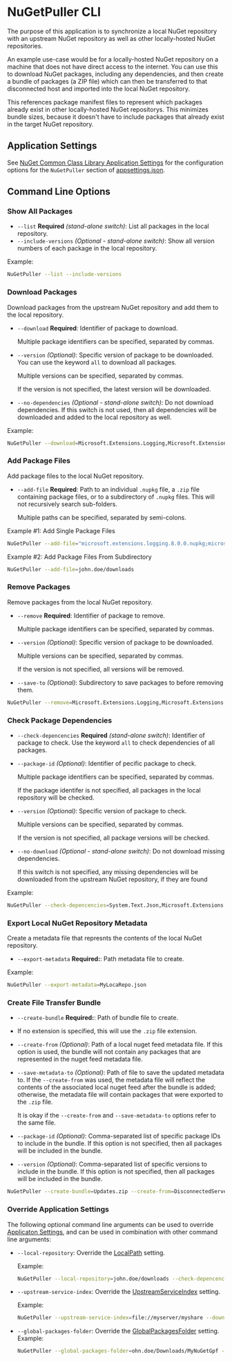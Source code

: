 # NuGetPuller CLI

The purpose of this application is to synchronize a local NuGet repository with an upstream NuGet repository as well as other locally-hosted NuGet repositories.

An example use-case would be for a locally-hosted NuGet repository on a machine that does not have direct access to the internet. You can use this to download NuGet packages, including any dependencies, and then create a bundle of packages (a ZIP file) which can then be transferred to that disconnected host and imported into the local NuGet repository.

This references package manifest files to represent which packages already exist in other locally-hosted NuGet repositorys. This minimizes bundle sizes, because it doesn't have to include packages that already exist in the target NuGet repository.

## Application Settings

See [NuGet Common Class Library Application Settings](../NuGetPuller/README.md#application-settings) for the  configuration options for the `NuGetPuller` section of [appsettings.json](./appsettings.json).

## Command Line Options

### Show All Packages

- `--list` **Required** *(stand-alone switch)*: List all packages in the local repository.
- `--include-versions` *(Optional - stand-alone switch)*: Show all version numbers of each package in the local repository.

Example:

```bash
NuGetPuller --list --include-versions
```

### Download Packages

Download packages from the upstream NuGet repository and add them to the local repository.

- `--download` **Required**: Identifier of package to download.
  
  Multiple package identifiers can be specified, separated by commas.
- `--version` *(Optional)*: Specific version of package to be downloaded. You can use the keyword `all` to download all packages.
  
  Multiple versions can be specified, separated by commas.
  
  If the version is not specified, the latest version will be downloaded.
- `--no-dependencies` *(Optional - stand-alone switch)*: Do not download dependencies.
  If this switch is not used, then all dependencies will be downloaded and added to the local repository as well.

Example:

```bash
NuGetPuller --download=Microsoft.Extensions.Logging,Microsoft.Extensions.Configuration --version=8.0.0,7.0.0 --no-dependencies
```

### Add Package Files

Add package files to the local NuGet repository.

- `--add-file` **Required**: Path to an individual `.nupkg` file, a `.zip` file containing package files, or to a subdirectory of `.nupkg` files. This will not recursively search sub-folders.
  
  Multiple paths can be specified, separated by semi-colons.

Example #1: Add Single Package Files

```bash
NuGetPuller --add-file="microsoft.extensions.logging.8.0.0.nupkg;microsoft.extensions.logging.7.0.0.nupkg"
```

Example #2: Add Package Files From Subdirectory

```bash
NuGetPuller --add-file=john.doe/downloads
```

### Remove Packages

Remove packages from the local NuGet repository.

- `--remove` **Required**: Identifier of package to remove.
  
  Multiple package identifiers can be specified, separated by commas.
- `--version` *(Optional)*: Specific version of package to be downloaded.
  
  Multiple versions can be specified, separated by commas.
  
  If the version is not specified, all versions will be removed.
- `--save-to` *(Optional)*: Subdirectory to save packages to before removing them.

```bash
NuGetPuller --remove=Microsoft.Extensions.Logging,Microsoft.Extensions.Configuration --version=8.0.0,7.0.0 --save-to=john.doe/downloads
```

### Check Package Dependencies

- `--check-depencencies` **Required** *(stand-alone switch)*: Identifier of package to check. Use the keyword `all` to check dependencies of all packages.
- `--package-id` *(Optional)*: Identifier of pecific package to check.
  
  Multiple package identifiers can be specified, separated by commas.
  
  If the package identifer is not specified, all packages in the local repository will be checked.
- `--version` *(Optional)*: Specific version of package to check.
  
  Multiple versions can be specified, separated by commas.
  
  If the version is not specified, all package versions will be checked.
- `--no-download` *(Optional - stand-alone switch)*: Do not download missing dependencies.
  
  If this switch is not specified, any missing dependencies will be downloaded from the upstream NuGet repository, if they are found

Example:

```bash
NuGetPuller --check-depencencies=System.Text.Json,Microsoft.Extensions.Hosting --no-download
```

### Export Local NuGet Repository Metadata

Create a metadata file that represnts the contents of the local NuGet repository.

- `--export-metadata` **Required:**: Path metadata file to create.

Example:

```bash
NuGetPuller --export-metadata=MyLocaRepo.json
```

### Create File Transfer Bundle

- `--create-bundle` **Required:**: Path of bundle file to create.
- If no extension is specified, this will use the `.zip` file extension.
- `--create-from` *(Optional)*: Path of a local nuget feed metadata file.
  If this option is used, the bundle will not contain any packages that are represented in the nuget feed metadata file.
- `--save-metadata-to` *(Optional)*: Path of file to save the updated metadata to. If the `--create-from` was used, the metadata file will
  reflect the contents of the associated local nuget feed after the bundle is added; otherwise, the metadata file will contain packages
  that were exported to the `.zip` file.

  It is okay if the `--create-from` and `--save-metadata-to` options refer to the same file.
- `--package-id` *(Optional)*: Comma-separated list of specific package IDs to include in the bundle. If this option is not specified, then all packages will be included in the bundle.
- `--version` *(Optional)*: Comma-separated list of specific versions to include in the bundle. If this option is not specified, then all packages will be included in the bundle.
  
```bash
NuGetPuller --create-bundle=Updates.zip --create-from=DisconnectedServer.nuget.metadata.json --save-metadata-to=DisconnectedServer.nuget.metadata.json
```

### Override Application Settings

The following optional command line arguments can be used to override [Applicaton Settings](../NuGetPuller/README.md#application-settings),
and can be used in combination with other command line arguments:

- `--local-repository`: Override the [LocalPath](../NuGetPuller/README.md#local-nuget-repository-path) setting.
  
  Example:

  ```bash
  NuGetPuller --local-repository=john.doe/downloads --check-depencencies="System.Text.Json" --no-download
  ```

- `--upstream-service-index`: Override the [UpstreamServiceIndex](../NuGetPuller/README.md#upstream-service-index-url) setting.
  
  Example:

  ```bash
  NuGetPuller --upstream-service-index=file://myserver/myshare --download="System.Text.Json" --version=8.0.0
  ```
  
- `--global-packages-folder`: Override the [GlobalPackagesFolder](../NuGetPuller/README.md#global-packages-folder-path) setting.
  Example:

  ```bash
  NuGetPuller --global-packages-folder=ohn.doe/Downloads/MyNuGetGpf --check-depencencies
  ```
